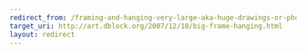 ```yaml
---
redirect_from: /framing-and-hanging-very-large-aka-huge-drawings-or-photos/
target_uri: http://art.dblock.org/2007/12/18/big-frame-hanging.html
layout: redirect
---
```

